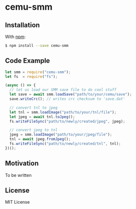 # cemu-smm

## Installation

With [npm](https://www.npmjs.org/package/cemu-smm):

```bash
$ npm install --save cemu-smm
```

## Code Example

```js
let smm = require("cemu-smm");
let fs  = require("fs");

(async () => {
  // let us load our SMM save file to do cool stuff
  let save = await smm.loadSave("path/to/your/cemu/save");
  save.writeCrc(); // writes crc checksum to 'save.dat'

  // convert tnl to jpeg
  let tnl = smm.loadImage("path/to/your/tnl/file");
  let jpeg = await tnl.toJpeg();
  fs.writeFileSync("path/to/newly/created/jpeg", jpeg);

  // convert jpeg to tnl
  jpeg = smm.loadImage("path/to/your/jpeg/file");
  tnl = await jpeg.fromJpeg();
  fs.writeFileSync("path/to/newly/created/tnl", tnl);
})();
```

## Motivation

To be written

## License

MIT License
